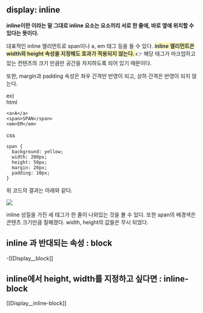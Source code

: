 ## display: inline
**inline이란 이라는 말 그대로 inline 요소는 요소끼리 서로 한 줄에, 바로 옆에 위치할 수 있다는 뜻이다.**

대표적인 inline 엘리먼트로 span이나 a, em 태그 등을 들 수 있다.
<strong><span style="background-color:fff5b1; color:2D3748">inline 엘리먼트은 width와 height 속성을 지정해도 효과가 적용되지 않는다. </span></strong>
👉 해당 태그가 마크업하고 있는 컨텐츠의 크기 만큼만 공간을 차지하도록 되어 있기 때문이다.

또한, margin과 padding 속성은 좌우 간격만 반영이 되고, 상하 간격은 반영이 되지 않는다.

ex)  
html

```null
<a>A</a>
<span>SPAN</span>
<em>EM</em>
```

css

```null
span {
  background: yellow;
  width: 200px;
  height: 50px;
  margin: 20px;
  padding: 10px;
}
```

위 코드의 결과는 아래와 같다.

![](https://velog.velcdn.com/images%2Fhoje15v%2Fpost%2Fd6afd4c8-872b-4295-891b-08f468cc40a0%2Finine.png)

inline 성질을 가진 세 태그가 한 줄이 나와있는 것을 볼 수 있다. 또한 span의 배경색은 콘텐츠 크기만큼 칠해졌다. width, height의 값들은 무시 되었다.

## inline 과 반대되는 속성 : block
-[[Display__block]]
## inline에서 height, width를 지정하고 싶다면 : inline-block
[[Display__inline-block]]